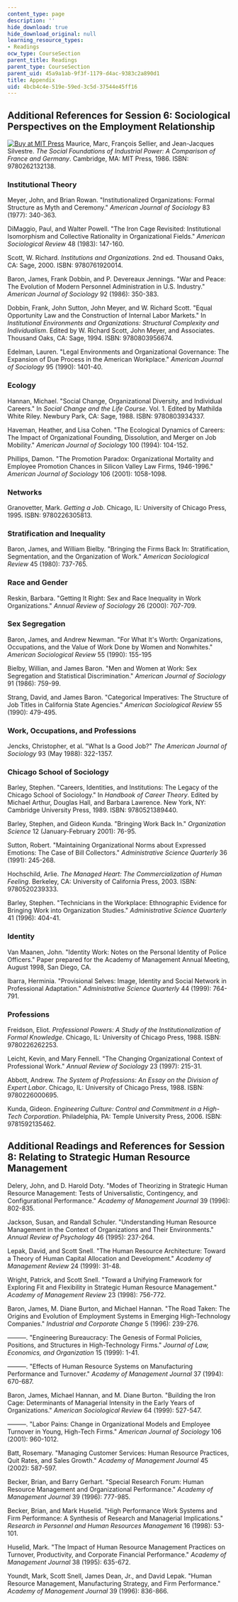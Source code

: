 ```yaml
---
content_type: page
description: ''
hide_download: true
hide_download_original: null
learning_resource_types:
- Readings
ocw_type: CourseSection
parent_title: Readings
parent_type: CourseSection
parent_uid: 45a9a1ab-9f3f-1179-d4ac-9383c2a890d1
title: Appendix
uid: 4bcb4c4e-519e-59ed-3c5d-37544e45ff16
---
```


Additional References for Session 6: Sociological Perspectives on the Employment Relationship
---------------------------------------------------------------------------------------------

[![Buy at MIT Press](/images/mp_logo.gif)](https://mitpress.mit.edu/9780262132138) Maurice, Marc, François Sellier, and Jean-Jacques Silvestre. _The Social Foundations of Industrial Power: A Comparison of France and Germany_. Cambridge, MA: MIT Press, 1986. ISBN: 9780262132138.

### Institutional Theory

Meyer, John, and Brian Rowan. "Institutionalized Organizations: Formal Structure as Myth and Ceremony." _American Journal of Sociology_ 83 (1977): 340-363.

DiMaggio, Paul, and Walter Powell. "The Iron Cage Revisited: Institutional Isomorphism and Collective Rationality in Organizational Fields." _American Sociological Review_ 48 (1983): 147-160.

Scott, W. Richard. _Institutions and Organizations_. 2nd ed. Thousand Oaks, CA: Sage, 2000. ISBN: 9780761920014.

Baron, James, Frank Dobbin, and P. Devereaux Jennings. "War and Peace: The Evolution of Modern Personnel Administration in U.S. Industry." _American Journal of Sociology_ 92 (1986): 350-383.

Dobbin, Frank, John Sutton, John Meyer, and W. Richard Scott. "Equal Opportunity Law and the Construction of Internal Labor Markets." In _Institutional Environments and Organizations: Structural Complexity and Individualism_. Edited by W. Richard Scott, John Meyer, and Associates. Thousand Oaks, CA: Sage, 1994. ISBN: 9780803956674.

Edelman, Lauren. "Legal Environments and Organizational Governance: The Expansion of Due Process in the American Workplace." _American Journal of Sociology_ 95 (1990): 1401-40.

### Ecology

Hannan, Michael. "Social Change, Organizational Diversity, and Individual Careers." In _Social Change and the Life Course_. Vol. 1. Edited by Mathilda White Riley. Newbury Park, CA: Sage, 1988. ISBN: 9780803934337.

Haveman, Heather, and Lisa Cohen. "The Ecological Dynamics of Careers: The Impact of Organizational Founding, Dissolution, and Merger on Job Mobility." _American Journal of Sociology_ 100 (1994): 104-152.

Phillips, Damon. "The Promotion Paradox: Organizational Mortality and Employee Promotion Chances in Silicon Valley Law Firms, 1946-1996." _American Journal of Sociology_ 106 (2001): 1058-1098.

### Networks

Granovetter, Mark. _Getting a Job_. Chicago, IL: University of Chicago Press, 1995. ISBN: 9780226305813.

### Stratification and Inequality

Baron, James, and William Bielby. "Bringing the Firms Back In: Stratification, Segmentation, and the Organization of Work." _American Sociological Review_ 45 (1980): 737-765.

### Race and Gender

Reskin, Barbara. "Getting It Right: Sex and Race Inequality in Work Organizations." _Annual Review of Sociology_ 26 (2000): 707-709.

### Sex Segregation

Baron, James, and Andrew Newman. "For What It's Worth: Organizations, Occupations, and the Value of Work Done by Women and Nonwhites." _American Sociological Review_ 55 (1990): 155-195

Bielby, Willian, and James Baron. "Men and Women at Work: Sex Segregation and Statistical Discrimination." _American Journal of Sociology_ 91 (1986): 759-99.

Strang, David, and James Baron. "Categorical Imperatives: The Structure of Job Titles in California State Agencies." _American Sociological Review_ 55 (1990): 479-495.

### Work, Occupations, and Professions

Jencks, Christopher, et al. "What Is a Good Job?" _The American Journal of Sociology_ 93 (May 1988): 322-1357.

### Chicago School of Sociology

Barley, Stephen. "Careers, Identities, and Institutions: The Legacy of the Chicago School of Sociology." In _Handbook of Career Theory_. Edited by Michael Arthur, Douglas Hall, and Barbara Lawrence. New York, NY: Cambridge University Press, 1989. ISBN: 9780521389440.

Barley, Stephen, and Gideon Kunda. "Bringing Work Back In." _Organization Science_ 12 (January-February 2001): 76-95.

Sutton, Robert. "Maintaining Organizational Norms about Expressed Emotions: The Case of Bill Collectors." _Administrative Science Quarterly_ 36 (1991): 245-268.

Hochschild, Arlie. _The Managed Heart: The Commercialization of Human Feeling_. Berkeley, CA: University of California Press, 2003. ISBN: 9780520239333.

Barley, Stephen. "Technicians in the Workplace: Ethnographic Evidence for Bringing Work into Organization Studies." _Administrative Science Quarterly_ 41 (1996): 404-41.

### Identity

Van Maanen, John. "Identity Work: Notes on the Personal Identity of Police Officers." Paper prepared for the Academy of Management Annual Meeting, August 1998, San Diego, CA.

Ibarra, Herminia. "Provisional Selves: Image, Identity and Social Network in Professional Adaptation." _Administrative Science Quarterly_ 44 (1999): 764-791.

### Professions

Freidson, Eliot. _Professional Powers: A Study of the Institutionalization of Formal Knowledge_. Chicago, IL: University of Chicago Press, 1988. ISBN: 9780226262253.

Leicht, Kevin, and Mary Fennell. "The Changing Organizational Context of Professional Work." _Annual Review of Sociology_ 23 (1997): 215-31.

Abbott, Andrew. _The System of Professions: An Essay on the Division of Expert Labor_. Chicago, IL: University of Chicago Press, 1988. ISBN: 9780226000695.

Kunda, Gideon. _Engineering Culture: Control and Commitment in a High-Tech Corporation_. Philadelphia, PA: Temple University Press, 2006. ISBN: 9781592135462.

Additional Readings and References for Session 8: Relating to Strategic Human Resource Management
-------------------------------------------------------------------------------------------------

Delery, John, and D. Harold Doty. "Modes of Theorizing in Strategic Human Resource Management: Tests of Universalistic, Contingency, and Configurational Performance." _Academy of Management Journal_ 39 (1996): 802-835.

Jackson, Susan, and Randall Schuler. "Understanding Human Resource Management in the Context of Organizations and Their Environments." _Annual Review of Psychology_ 46 (1995): 237-264.

Lepak, David, and Scott Snell. "The Human Resource Architecture: Toward a Theory of Human Capital Allocation and Development." _Academy of Management Review_ 24 (1999): 31-48.

Wright, Patrick, and Scott Snell. "Toward a Unifying Framework for Exploring Fit and Flexibility in Strategic Human Resource Management." _Academy of Management Review_ 23 (1998): 756-772.

Baron, James, M. Diane Burton, and Michael Hannan. "The Road Taken: The Origins and Evolution of Employment Systems in Emerging High-Technology Companies." _Industrial and Corporate Change_ 5 (1996): 239-276.

———. "Engineering Bureaucracy: The Genesis of Formal Policies, Positions, and Structures in High-Technology Firms." _Journal of Law, Economics, and Organization_ 15 (1999): 1-41.

———. "Effects of Human Resource Systems on Manufacturing Performance and Turnover." _Academy of Management Journal_ 37 (1994): 670-687.

Baron, James, Michael Hannan, and M. Diane Burton. "Building the Iron Cage: Determinants of Managerial Intensity in the Early Years of Organizations." _American Sociological Review_ 64 (1999): 527-547.

———. "Labor Pains: Change in Organizational Models and Employee Turnover in Young, High-Tech Firms." _American Journal of Sociology_ 106 (2001): 960-1012.

Batt, Rosemary. "Managing Customer Services: Human Resource Practices, Quit Rates, and Sales Growth." _Academy of Management Journal_ 45 (2002): 587-597.

Becker, Brian, and Barry Gerhart. "Special Research Forum: Human Resource Management and Organizational Performance." _Academy of Management Journal_ 39 (1996): 777-985.

Becker, Brian, and Mark Huselid. "High Performance Work Systems and Firm Performance: A Synthesis of Research and Managerial Implications." _Research in Personnel and Human Resources Management_ 16 (1998): 53-101.

Huselid, Mark. "The Impact of Human Resource Management Practices on Turnover, Productivity, and Corporate Financial Performance." _Academy of Management Journal_ 38 (1995): 635-672.

Youndt, Mark, Scott Snell, James Dean, Jr., and David Lepak. "Human Resource Management, Manufacturing Strategy, and Firm Performance." _Academy of Management Journal_ 39 (1996): 836-866.